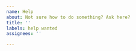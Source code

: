 ```yaml
---
name: Help
about: Not sure how to do something? Ask here?
title: ''
labels: help wanted
assignees: ''

---
```



